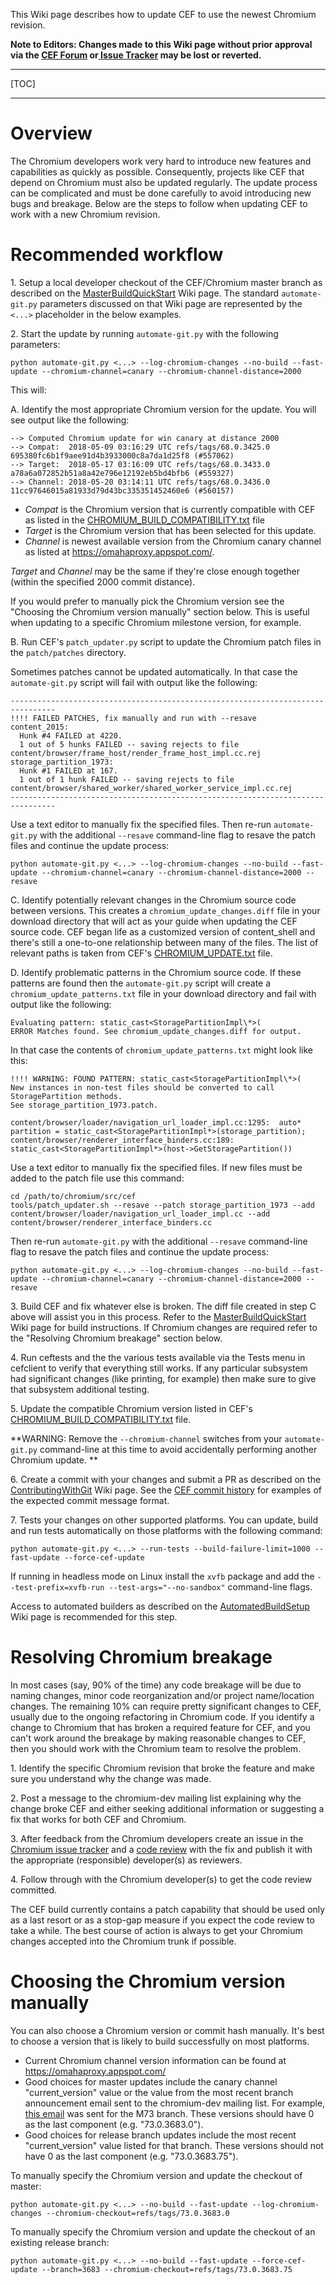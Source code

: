 This Wiki page describes how to update CEF to use the newest Chromium revision.

**Note to Editors: Changes made to this Wiki page without prior approval via the [CEF Forum](http://magpcss.org/ceforum/) or[ Issue Tracker](https://bitbucket.org/chromiumembedded/cef/issues?status=new&status=open) may be lost or reverted.**

***
[TOC]
***

# Overview

The Chromium developers work very hard to introduce new features and capabilities as quickly as possible. Consequently, projects like CEF that depend on Chromium must also be updated regularly. The update process can be complicated and must be done carefully to avoid introducing new bugs and breakage. Below are the steps to follow when updating CEF to work with a new Chromium revision.

# Recommended workflow

1\. Setup a local developer checkout of the CEF/Chromium master branch as described on the [MasterBuildQuickStart](https://bitbucket.org/chromiumembedded/cef/wiki/MasterBuildQuickStart.md) Wiki page. The standard `automate-git.py` parameters discussed on that Wiki page are represented by the `<...>` placeholder in the below examples.

2\. Start the update by running `automate-git.py` with the following parameters:

```
python automate-git.py <...> --log-chromium-changes --no-build --fast-update --chromium-channel=canary --chromium-channel-distance=2000
```

This will:

A\. Identify the most appropriate Chromium version for the update. You will see output like the following:

```
--> Computed Chromium update for win canary at distance 2000
--> Compat:  2018-05-09 03:16:29 UTC refs/tags/68.0.3425.0 695380fc6b1f9aee91d4b3933000c8a7da1d25f8 (#557062)
--> Target:  2018-05-17 03:16:09 UTC refs/tags/68.0.3433.0 a78a6a072852b51a8a42e796e12192eb5bd4bfb6 (#559327)
--> Channel: 2018-05-20 03:14:11 UTC refs/tags/68.0.3436.0 11cc97646015a81933d79d43bc335351452460e6 (#560157)
```

* *Compat* is the Chromium version that is currently compatible with CEF as listed in the [CHROMIUM_BUILD_COMPATIBILITY.txt](https://bitbucket.org/chromiumembedded/cef/src/master/CHROMIUM_BUILD_COMPATIBILITY.txt) file
* *Target* is the Chromium version that has been selected for this update.
* *Channel* is newest available version from the Chromium canary channel as listed at https://omahaproxy.appspot.com/.

*Target* and *Channel* may be the same if they're close enough together (within the specified 2000 commit distance).

If you would prefer to manually pick the Chromium version see the "Choosing the Chromium version manually" section below. This is useful when updating to a specific Chromium milestone version, for example.

B\. Run CEF's `patch_updater.py` script to update the Chromium patch files in the `patch/patches` directory.

Sometimes patches cannot be updated automatically. In that case the `automate-git.py` script will fail with output like the following:

```
--------------------------------------------------------------------------------
!!!! FAILED PATCHES, fix manually and run with --resave
content_2015:
  Hunk #4 FAILED at 4220.
  1 out of 5 hunks FAILED -- saving rejects to file content/browser/frame_host/render_frame_host_impl.cc.rej
storage_partition_1973:
  Hunk #1 FAILED at 167.
  1 out of 1 hunk FAILED -- saving rejects to file content/browser/shared_worker/shared_worker_service_impl.cc.rej
--------------------------------------------------------------------------------
```

Use a text editor to manually fix the specified files. Then re-run `automate-git.py` with the additional `--resave` command-line flag to resave the patch files and continue the update process:

```
python automate-git.py <...> --log-chromium-changes --no-build --fast-update --chromium-channel=canary --chromium-channel-distance=2000 --resave
```

C\. Identify potentially relevant changes in the Chromium source code between versions. This creates a `chromium_update_changes.diff` file in your download directory that will act as your guide when updating the CEF source code. CEF began life as a customized version of content\_shell and there's still a one-to-one relationship between many of the files. The list of relevant paths is taken from CEF's [CHROMIUM_UPDATE.txt](https://bitbucket.org/chromiumembedded/cef/src/master/CHROMIUM_UPDATE.txt) file.

D\. Identify problematic patterns in the Chromium source code. If these patterns are found then the `automate-git.py` script will create a `chromium_update_patterns.txt` file in your download directory and fail with output like the following:

```
Evaluating pattern: static_cast<StoragePartitionImpl\*>(
ERROR Matches found. See chromium_update_changes.diff for output.
```

In that case the contents of `chromium_update_patterns.txt` might look like this:

```
!!!! WARNING: FOUND PATTERN: static_cast<StoragePartitionImpl\*>(
New instances in non-test files should be converted to call StoragePartition methods.
See storage_partition_1973.patch.

content/browser/loader/navigation_url_loader_impl.cc:1295:  auto* partition = static_cast<StoragePartitionImpl*>(storage_partition);
content/browser/renderer_interface_binders.cc:189:        static_cast<StoragePartitionImpl*>(host->GetStoragePartition())
```

Use a text editor to manually fix the specified files. If new files must be added to the patch file use this command:

```
cd /path/to/chromium/src/cef
tools/patch_updater.sh --resave --patch storage_partition_1973 --add content/browser/loader/navigation_url_loader_impl.cc --add content/browser/renderer_interface_binders.cc
```

Then re-run `automate-git.py` with the additional `--resave` command-line flag to resave the patch files and continue the update process:

```
python automate-git.py <...> --log-chromium-changes --no-build --fast-update --chromium-channel=canary --chromium-channel-distance=2000 --resave
```

3\. Build CEF and fix whatever else is broken. The diff file created in step C above will assist you in this process. Refer to the [MasterBuildQuickStart](https://bitbucket.org/chromiumembedded/cef/wiki/MasterBuildQuickStart.md) Wiki page for build instructions. If Chromium changes are required refer to the "Resolving Chromium breakage" section below.

4\. Run ceftests and the the various tests available via the Tests menu in cefclient to verify that everything still works. If any particular subsystem had significant changes (like printing, for example) then make sure to give that subsystem additional testing.

5\. Update the compatible Chromium version listed in CEF's [CHROMIUM_BUILD_COMPATIBILITY.txt](https://bitbucket.org/chromiumembedded/cef/src/master/CHROMIUM_BUILD_COMPATIBILITY.txt) file.

**WARNING: Remove the `--chromium-channel` switches from your `automate-git.py` command-line at this time to avoid accidentally performing another Chromium update. **

6\. Create a commit with your changes and submit a PR as described on the [ContributingWithGit](https://bitbucket.org/chromiumembedded/cef/wiki/ContributingWithGit.md) Wiki page. See the [CEF commit history](https://bitbucket.org/chromiumembedded/cef/commits/branch/master) for examples of the expected commit message format.

7\. Tests your changes on other supported platforms. You can update, build and run tests automatically on those platforms with the following command:

```
python automate-git.py <...> --run-tests --build-failure-limit=1000 --fast-update --force-cef-update
```

If running in headless mode on Linux install the `xvfb` package and add the `--test-prefix=xvfb-run --test-args="--no-sandbox"` command-line flags.

Access to automated builders as described on the [AutomatedBuildSetup](https://bitbucket.org/chromiumembedded/cef/wiki/AutomatedBuildSetup.md) Wiki page is recommended for this step.

# Resolving Chromium breakage

In most cases (say, 90% of the time) any code breakage will be due to naming changes, minor code reorganization and/or project name/location changes. The remaining 10% can require pretty significant changes to CEF, usually due to the ongoing refactoring in Chromium code. If you identify a change to Chromium that has broken a required feature for CEF, and you can't work around the breakage by making reasonable changes to CEF, then you should work with the Chromium team to resolve the problem.

1\. Identify the specific Chromium revision that broke the feature and make sure you understand why the change was made.

2\. Post a message to the chromium-dev mailing list explaining why the change broke CEF and either seeking additional information or suggesting a fix that works for both CEF and Chromium.

3\. After feedback from the Chromium developers create an issue in the [Chromium issue tracker](https://crbug.com) and a [code review](http://www.chromium.org/developers/contributing-code) with the fix and publish it with the appropriate (responsible) developer(s) as reviewers.

4\. Follow through with the Chromium developer(s) to get the code review committed.

The CEF build currently contains a patch capability that should be used only as a last resort or as a stop-gap measure if you expect the code review to take a while. The best course of action is always to get your Chromium changes accepted into the Chromium trunk if possible.

# Choosing the Chromium version manually

You can also choose a Chromium version or commit hash manually. It's best to choose a version that is likely to build successfully on most platforms.

* Current Chromium channel version information can be found at https://omahaproxy.appspot.com/
* Good choices for master updates include the canary channel "current_version" value or the value from the most recent branch announcement email sent to the chromium-dev mailing list. For example, [this email](https://groups.google.com/a/chromium.org/d/msg/chromium-dev/ieGUR8J2JXM/t0xL98wkFAAJ) was sent for the M73 branch. These versions should have 0 as the last component (e.g. "73.0.3683.0").
* Good choices for release branch updates include the most recent "current_version" value listed for that branch. These versions should not have 0 as the last component (e.g. "73.0.3683.75").

To manually specify the Chromium version and update the checkout of master:

```
python automate-git.py <...> --no-build --fast-update --log-chromium-changes --chromium-checkout=refs/tags/73.0.3683.0
```

To manually specify the Chromium version and update the checkout of an existing release branch:

```
python automate-git.py <...> --no-build --fast-update --force-cef-update --branch=3683 --chromium-checkout=refs/tags/73.0.3683.75
```